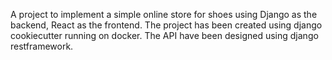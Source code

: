 A project to implement a simple online store for shoes using Django as the backend, React as the frontend.
The project has been created using django cookiecutter running on docker.
The API have been designed using django restframework.
